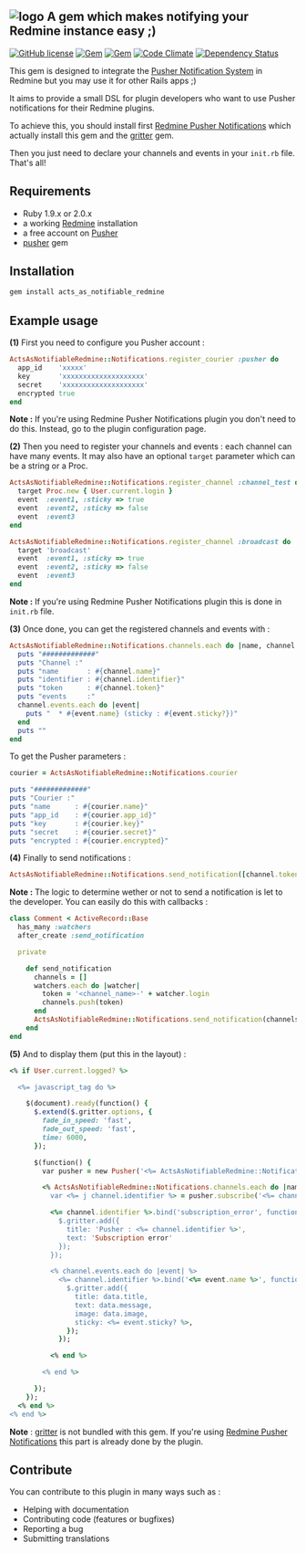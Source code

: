 ## ![logo](https://raw.github.com/jbox-web/acts_as_notifiable_redmine/gh-pages/images/pusher_logo.png) A gem which makes notifying your Redmine instance easy ;)

[![GitHub license](https://img.shields.io/github/license/jbox-web/active_use_case.svg)](https://github.com/jbox-web/active_use_case/blob/master/LICENSE)
[![Gem](https://img.shields.io/gem/v/acts_as_notifiable_redmine.svg)](https://rubygems.org/gems/acts_as_notifiable_redmine)
[![Gem](https://img.shields.io/gem/dv/acts_as_notifiable_redmine/0.1.1.svg)](https://rubygems.org/gems/acts_as_notifiable_redmine/versions/0.1.1)
[![Code Climate](https://codeclimate.com/github/jbox-web/acts_as_notifiable_redmine.png)](https://codeclimate.com/github/jbox-web/acts_as_notifiable_redmine)
[![Dependency Status](https://gemnasium.com/jbox-web/acts_as_notifiable_redmine.svg)](https://gemnasium.com/jbox-web/acts_as_notifiable_redmine)

This gem is designed to integrate the [Pusher Notification System](http://pusher.com) in Redmine but you may use it for other Rails apps ;)

It aims to provide a small DSL for plugin developers who want to use Pusher notifications for their Redmine plugins.

To achieve this, you should install first [Redmine Pusher Notifications](https://github.com/jbox-web/redmine_pusher_notifications) which actually install this gem and the [gritter](https://github.com/RobinBrouwer/gritter) gem.

Then you just need to declare your channels and events in your ```init.rb``` file. That's all!

## Requirements

* Ruby 1.9.x or 2.0.x
* a working [Redmine](http://www.redmine.org/) installation
* a free account on [Pusher](http://pusher.com)
* [pusher](https://github.com/pusher/pusher-gem) gem

## Installation

```ruby
gem install acts_as_notifiable_redmine
```

## Example usage
**(1)** First you need to configure you Pusher account :

```ruby
ActsAsNotifiableRedmine::Notifications.register_courier :pusher do
  app_id    'xxxxx'
  key       'xxxxxxxxxxxxxxxxxxxx'
  secret    'xxxxxxxxxxxxxxxxxxxx'
  encrypted true
end
```

**Note :** If you're using Redmine Pusher Notifications plugin you don't need to do this. Instead, go to the plugin configuration page.

**(2)** Then you need to register your channels and events : each channel can have many events.
It may also have an optional ```target``` parameter which can be a string or a Proc.

```ruby
ActsAsNotifiableRedmine::Notifications.register_channel :channel_test do
  target Proc.new { User.current.login }
  event  :event1, :sticky => true
  event  :event2, :sticky => false
  event  :event3
end

ActsAsNotifiableRedmine::Notifications.register_channel :broadcast do
  target 'broadcast'
  event  :event1, :sticky => true
  event  :event2, :sticky => false
  event  :event3
end
```

**Note :** If you're using Redmine Pusher Notifications plugin this is done in ```init.rb``` file.

**(3)** Once done, you can get the registered channels and events with :

```ruby
ActsAsNotifiableRedmine::Notifications.channels.each do |name, channel|
  puts "#############"
  puts "Channel :"
  puts "name       : #{channel.name}"
  puts "identifier : #{channel.identifier}"
  puts "token      : #{channel.token}"
  puts "events     :"
  channel.events.each do |event|
    puts "  * #{event.name} (sticky : #{event.sticky?})"
  end
  puts ""
end
```

To get the Pusher parameters :

```ruby
courier = ActsAsNotifiableRedmine::Notifications.courier

puts "#############"
puts "Courier :"
puts "name      : #{courier.name}"
puts "app_id    : #{courier.app_id}"
puts "key       : #{courier.key}"
puts "secret    : #{courier.secret}"
puts "encrypted : #{courier.encrypted}"
```

**(4)** Finally to send notifications :

```ruby
ActsAsNotifiableRedmine::Notifications.send_notification([channel.token], event.name, {:title => 'Hello!', :message => 'This is a test message !'})
```

**Note :** The logic to determine wether or not to send a notification is let to the developer. You can easily do this with callbacks :

```ruby
class Comment < ActiveRecord::Base
  has_many :watchers
  after_create :send_notification

  private

    def send_notification
      channels = []
      watchers.each do |watcher|
        token = '<channel_name>-' + watcher.login
        channels.push(token)
      end
      ActsAsNotifiableRedmine::Notifications.send_notification(channels, <event_name>, {:title => 'Hello!', :message => 'This is a test message !'})
    end
end
```

**(5)** And to display them (put this in the layout) :

```ruby
<% if User.current.logged? %>

  <%= javascript_tag do %>

    $(document).ready(function() {
      $.extend($.gritter.options, {
        fade_in_speed: 'fast',
        fade_out_speed: 'fast',
        time: 6000,
      });

      $(function() {
        var pusher = new Pusher('<%= ActsAsNotifiableRedmine::Notifications.courier.key %>');

        <% ActsAsNotifiableRedmine::Notifications.channels.each do |name, channel| %>
          var <%= j channel.identifier %> = pusher.subscribe('<%= channel.token %>');

          <%= channel.identifier %>.bind('subscription_error', function(status) {
            $.gritter.add({
              title: 'Pusher : <%= channel.identifier %>',
              text: 'Subscription error'
            });
          });

          <% channel.events.each do |event| %>
            <%= channel.identifier %>.bind('<%= event.name %>', function(data) {
              $.gritter.add({
                title: data.title,
                text: data.message,
                image: data.image,
                sticky: <%= event.sticky? %>,
              });
            });

          <% end %>

        <% end %>

      });
    });
  <% end %>
<% end %>
```

**Note** : [gritter](https://github.com/RobinBrouwer/gritter) is not bundled with this gem. If you're using [Redmine Pusher Notifications](https://github.com/jbox-web/redmine_pusher_notifications) this part is already done by the plugin.

## Contribute

You can contribute to this plugin in many ways such as :
* Helping with documentation
* Contributing code (features or bugfixes)
* Reporting a bug
* Submitting translations
